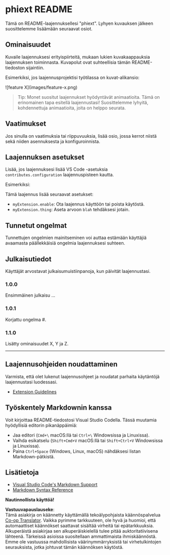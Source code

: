 <!--
CO_OP_TRANSLATOR_METADATA:
{
  "original_hash": "63e2d8f5b452d7842ae393f19ad812c5",
  "translation_date": "2025-05-09T05:28:56+00:00",
  "source_file": "code/09.UpdateSamples/Aug/vscode/phiext/README.md",
  "language_code": "fi"
}
-->
# phiext README

Tämä on README-laajennuksellesi "phiext". Lyhyen kuvauksen jälkeen suosittelemme lisäämään seuraavat osiot.

## Ominaisuudet

Kuvaile laajennuksesi erityispiirteitä, mukaan lukien kuvakaappauksia laajennuksen toiminnasta. Kuvapolut ovat suhteellisia tämän README-tiedoston sijaintiin.

Esimerkiksi, jos laajennusprojektisi työtilassa on kuvat-alikansio:

\!\[feature X\]\(images/feature-x.png\)

> Tip: Monet suositut laajennukset hyödyntävät animaatioita. Tämä on erinomainen tapa esitellä laajennustasi! Suosittelemme lyhyitä, kohdennettuja animaatioita, joita on helppo seurata.

## Vaatimukset

Jos sinulla on vaatimuksia tai riippuvuuksia, lisää osio, jossa kerrot niistä sekä niiden asennuksesta ja konfiguroinnista.

## Laajennuksen asetukset

Lisää, jos laajennuksesi lisää VS Code -asetuksia `contributes.configuration` laajennuspisteen kautta.

Esimerkiksi:

Tämä laajennus lisää seuraavat asetukset:

* `myExtension.enable`: Ota laajennus käyttöön tai poista käytöstä.
* `myExtension.thing`: Aseta arvoon `blah` tehdäksesi jotain.

## Tunnetut ongelmat

Tunnettujen ongelmien mainitseminen voi auttaa estämään käyttäjiä avaamasta päällekkäisiä ongelmia laajennuksesi suhteen.

## Julkaisutiedot

Käyttäjät arvostavat julkaisumuistiinpanoja, kun päivität laajennustasi.

### 1.0.0

Ensimmäinen julkaisu ...

### 1.0.1

Korjattu ongelma #.

### 1.1.0

Lisätty ominaisuudet X, Y ja Z.

---

## Laajennusohjeiden noudattaminen

Varmista, että olet lukenut laajennusohjeet ja noudatat parhaita käytäntöjä laajennustasi luodessasi.

* [Extension Guidelines](https://code.visualstudio.com/api/references/extension-guidelines)

## Työskentely Markdownin kanssa

Voit kirjoittaa README-tiedostosi Visual Studio Codella. Tässä muutamia hyödyllisiä editorin pikanäppäimiä:

* Jaa editori (`Cmd+\` macOS:llä tai `Ctrl+\` Windowsissa ja Linuxissa).
* Vaihda esikatselu (`Shift+Cmd+V` macOS:llä tai `Shift+Ctrl+V` Windowsissa ja Linuxissa).
* Paina `Ctrl+Space` (Windows, Linux, macOS) nähdäksesi listan Markdown-pätkistä.

## Lisätietoja

* [Visual Studio Code's Markdown Support](http://code.visualstudio.com/docs/languages/markdown)
* [Markdown Syntax Reference](https://help.github.com/articles/markdown-basics/)

**Nautinnollista käyttöä!**

**Vastuuvapauslauseke**:  
Tämä asiakirja on käännetty käyttämällä tekoälypohjaista käännöspalvelua [Co-op Translator](https://github.com/Azure/co-op-translator). Vaikka pyrimme tarkkuuteen, ole hyvä ja huomioi, että automaattiset käännökset saattavat sisältää virheitä tai epätarkkuuksia. Alkuperäistä asiakirjaa sen alkuperäiskielellä tulee pitää auktoritatiivisena lähteenä. Tärkeissä asioissa suositellaan ammattimaista ihmiskäännöstä. Emme ole vastuussa mahdollisista väärinymmärryksistä tai virhetulkintojen seurauksista, jotka johtuvat tämän käännöksen käytöstä.